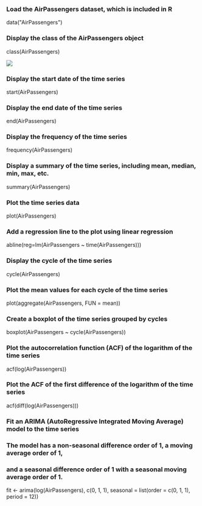 ### Load the AirPassengers dataset, which is included in R
data("AirPassengers")

### Display the class of the AirPassengers object
class(AirPassengers)


<img src ="https://github.com/Dhavaltharkar/R-Programming-Projects/tree/main/Air_Passengers/Images/01.png">

### Display the start date of the time series
start(AirPassengers)

### Display the end date of the time series
end(AirPassengers)

### Display the frequency of the time series
frequency(AirPassengers)

### Display a summary of the time series, including mean, median, min, max, etc.
summary(AirPassengers)

### Plot the time series data
plot(AirPassengers)

### Add a regression line to the plot using linear regression
abline(reg=lm(AirPassengers ~ time(AirPassengers)))

### Display the cycle of the time series
cycle(AirPassengers)

### Plot the mean values for each cycle of the time series
plot(aggregate(AirPassengers, FUN = mean))

### Create a boxplot of the time series grouped by cycles
boxplot(AirPassengers ~ cycle(AirPassengers))

### Plot the autocorrelation function (ACF) of the logarithm of the time series

acf(log(AirPassengers))

### Plot the ACF of the first difference of the logarithm of the time series
acf(diff(log(AirPassengers)))

### Fit an ARIMA (AutoRegressive Integrated Moving Average) model to the time series
### The model has a non-seasonal difference order of 1, a moving average order of 1,
### and a seasonal difference order of 1 with a seasonal moving average order of 1.
fit <- arima(log(AirPassengers), c(0, 1, 1), seasonal = list(order = c(0, 1, 1), period = 12))
